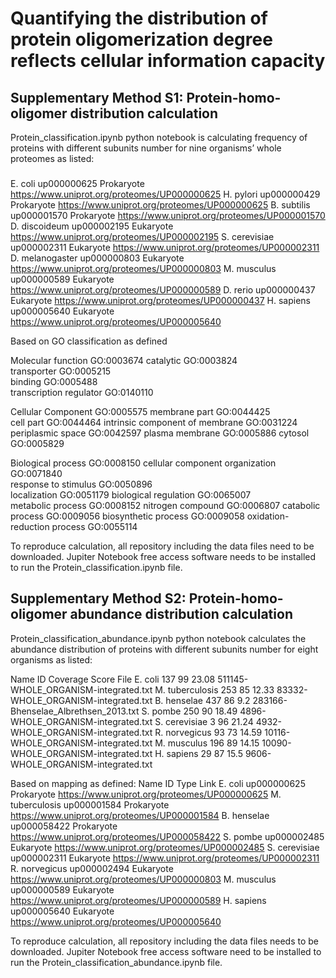 # Quantifying the distribution of protein oligomerization degree reflects cellular information capacity

## Supplementary Method S1: Protein-homo-oligomer distribution calculation
Protein_classification.ipynb python notebook is calculating frequency of proteins with different subunits number for nine organisms’ whole proteomes as listed:

###
E. coli	        up000000625	Prokaryote	https://www.uniprot.org/proteomes/UP000000625
H. pylori	up000000429	Prokaryote	https://www.uniprot.org/proteomes/UP000000625
B. subtilis	up000001570	Prokaryote	https://www.uniprot.org/proteomes/UP000001570
D. discoideum	up000002195	Eukaryote	https://www.uniprot.org/proteomes/UP000002195
S. cerevisiae	up000002311	Eukaryote	https://www.uniprot.org/proteomes/UP000002311
D. melanogaster	up000000803	Eukaryote	https://www.uniprot.org/proteomes/UP000000803
M. musculus	up000000589	Eukaryote	https://www.uniprot.org/proteomes/UP000000589
D. rerio	up000000437	Eukaryote	https://www.uniprot.org/proteomes/UP000000437
H. sapiens	up000005640	Eukaryote   	https://www.uniprot.org/proteomes/UP000005640

Based on GO classification as defined

Molecular function	GO:0003674
  catalytic	GO:0003824		
  transporter	GO:0005215		
  binding	GO:0005488		
  transcription regulator	GO:0140110		

Cellular Component	GO:0005575
  membrane part	GO:0044425		
  cell part	GO:0044464
  intrinsic component of membrane	GO:0031224
  periplasmic space	GO:0042597
  plasma membrane	GO:0005886
  cytosol	GO:0005829
  
Biological process	GO:0008150
  cellular component organization	GO:0071840		
  response to stimulus	GO:0050896		
  localization	GO:0051179
  biological regulation	GO:0065007		
  metabolic process	GO:0008152
  nitrogen compound	GO:0006807
  catabolic process	GO:0009056
  biosynthetic process	GO:0009058
  oxidation-reduction process	GO:0055114

To reproduce calculation, all repository including the data files need to be downloaded. Jupiter Notebook free access software needs to be installed to run the Protein_classification.ipynb file.

## Supplementary Method S2: Protein-homo-oligomer abundance distribution calculation
Protein_classification_abundance.ipynb python notebook calculates the abundance distribution of proteins with different subunits number for eight organisms as listed:

Name	        ID 	  Coverage	Score	  File
E. coli         137	  99	      23.08	  511145-WHOLE_ORGANISM-integrated.txt
M. tuberculosis	253	  85	      12.33	  83332-WHOLE_ORGANISM-integrated.txt
B. henselae	437	  86	      9.2	  283166-Bhenselae_Albrethsen_2013.txt
S. pombe	250	  90	      18.49	  4896-WHOLE_ORGANISM-integrated.txt
S. cerevisiae	3	  96	      21.24	  4932-WHOLE_ORGANISM-integrated.txt
R. norvegicus	93	  73	      14.59	  10116-WHOLE_ORGANISM-integrated.txt
M. musculus	196	  89	      14.15	  10090-WHOLE_ORGANISM-integrated.txt
H. sapiens	29	  87	      15.5	  9606-WHOLE_ORGANISM-integrated.txt


Based on mapping as defined:
Name	          ID 	        Type	     	Link
E. coli	        up000000625	Prokaryote	https://www.uniprot.org/proteomes/UP000000625
M. tuberculosis	up000001584	Prokaryote	https://www.uniprot.org/proteomes/UP000001584
B. henselae	up000058422	Prokaryote	https://www.uniprot.org/proteomes/UP000058422
S. pombe	up000002485	Eukaryote   	https://www.uniprot.org/proteomes/UP000002485
S. cerevisiae	up000002311	Eukaryote   	https://www.uniprot.org/proteomes/UP000002311
R. norvegicus	up000002494	Eukaryote	https://www.uniprot.org/proteomes/UP000000803
M. musculus	up000000589	Eukaryote	https://www.uniprot.org/proteomes/UP000000589
H. sapiens	up000005640	Eukaryote	https://www.uniprot.org/proteomes/UP000005640


To reproduce calculation, all repository including the data files needs to be downloaded. Jupiter Notebook free access software need to be installed to run the Protein_classification_abundance.ipynb file.
